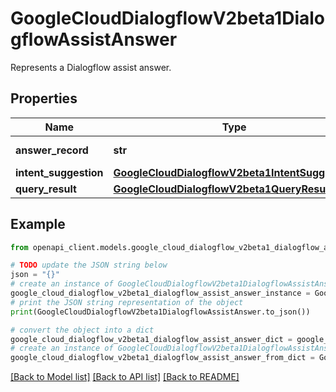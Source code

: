 # GoogleCloudDialogflowV2beta1DialogflowAssistAnswer

Represents a Dialogflow assist answer.

## Properties

Name | Type | Description | Notes
------------ | ------------- | ------------- | -------------
**answer_record** | **str** | The name of answer record, in the format of \&quot;projects//locations//answerRecords/\&quot; | [optional] 
**intent_suggestion** | [**GoogleCloudDialogflowV2beta1IntentSuggestion**](GoogleCloudDialogflowV2beta1IntentSuggestion.md) |  | [optional] 
**query_result** | [**GoogleCloudDialogflowV2beta1QueryResult**](GoogleCloudDialogflowV2beta1QueryResult.md) |  | [optional] 

## Example

```python
from openapi_client.models.google_cloud_dialogflow_v2beta1_dialogflow_assist_answer import GoogleCloudDialogflowV2beta1DialogflowAssistAnswer

# TODO update the JSON string below
json = "{}"
# create an instance of GoogleCloudDialogflowV2beta1DialogflowAssistAnswer from a JSON string
google_cloud_dialogflow_v2beta1_dialogflow_assist_answer_instance = GoogleCloudDialogflowV2beta1DialogflowAssistAnswer.from_json(json)
# print the JSON string representation of the object
print(GoogleCloudDialogflowV2beta1DialogflowAssistAnswer.to_json())

# convert the object into a dict
google_cloud_dialogflow_v2beta1_dialogflow_assist_answer_dict = google_cloud_dialogflow_v2beta1_dialogflow_assist_answer_instance.to_dict()
# create an instance of GoogleCloudDialogflowV2beta1DialogflowAssistAnswer from a dict
google_cloud_dialogflow_v2beta1_dialogflow_assist_answer_from_dict = GoogleCloudDialogflowV2beta1DialogflowAssistAnswer.from_dict(google_cloud_dialogflow_v2beta1_dialogflow_assist_answer_dict)
```
[[Back to Model list]](../README.md#documentation-for-models) [[Back to API list]](../README.md#documentation-for-api-endpoints) [[Back to README]](../README.md)


